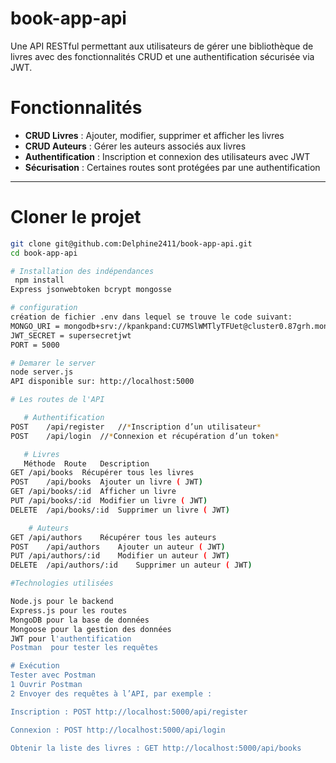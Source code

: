 # book-app-api

Une API RESTful permettant aux utilisateurs de gérer une bibliothèque de livres avec des fonctionnalités CRUD et une authentification sécurisée via JWT.

# Fonctionnalités  

-  **CRUD Livres** : Ajouter, modifier, supprimer et afficher les livres  
-  **CRUD Auteurs** : Gérer les auteurs associés aux livres  
-  **Authentification** : Inscription et connexion des utilisateurs avec JWT  
-  **Sécurisation** : Certaines routes sont protégées par une authentification  

---

# Cloner le projet
```bash
git clone git@github.com:Delphine2411/book-app-api.git
cd book-app-api

# Installation des indépendances
 npm install
Express jsonwebtoken bcrypt mongosse

# configuration
création de fichier .env dans lequel se trouve le code suivant:
MONGO_URI = mongodb+srv://kpankpand:CU7MSlWMTlyTFUet@cluster0.87grh.mongodb.net/book
JWT_SECRET = supersecretjwt
PORT = 5000

# Demarer le server
node server.js
API disponible sur: http://localhost:5000

# Les routes de l'API

   # Authentification
POST	/api/register	//*Inscription d’un utilisateur*
POST	/api/login	//*Connexion et récupération d’un token*

   # Livres
   Méthode	Route	Description
GET	/api/books	Récupérer tous les livres
POST	/api/books	Ajouter un livre ( JWT)
GET	/api/books/:id	Afficher un livre
PUT	/api/books/:id	Modifier un livre ( JWT)
DELETE	/api/books/:id	Supprimer un livre ( JWT)

    # Auteurs
GET	/api/authors	Récupérer tous les auteurs
POST	/api/authors	Ajouter un auteur ( JWT)
PUT	/api/authors/:id	Modifier un auteur ( JWT)
DELETE	/api/authors/:id	Supprimer un auteur ( JWT)    

#Technologies utilisées

Node.js pour le backend
Express.js pour les routes
MongoDB pour la base de données
Mongoose pour la gestion des données
JWT pour l'authentification
Postman  pour tester les requêtes

# Exécution
Tester avec Postman
1 Ouvrir Postman
2 Envoyer des requêtes à l’API, par exemple :

Inscription : POST http://localhost:5000/api/register

Connexion : POST http://localhost:5000/api/login

Obtenir la liste des livres : GET http://localhost:5000/api/books